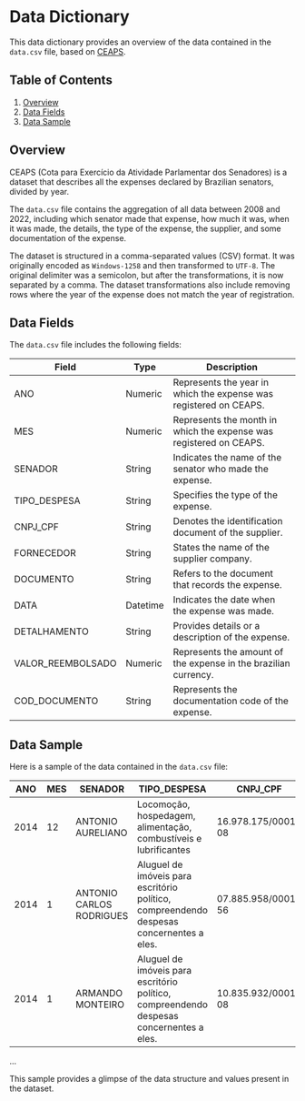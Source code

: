 # Data Dictionary

<!-- TODO: More studies about data dictionary and Data Catalog for database documentation! -->

This data dictionary provides an overview of the data contained in the `data.csv` file, based on [CEAPS](https://www12.senado.leg.br/transparencia/dados-abertos-transparencia/dados-abertos-ceaps?utm_medium=email&_hsenc=p2ANqtz-9oraJDtmhd8_VnMw6lGWYoF-FANWSpngMwRtg5ovo9-FUTm4kwZNmhdv-VODztf3mjAuiwU6VMgVCFd_3ndX_vSNKFpg&_hsmi=231298145&utm_content=231298145&utm_source=hs_automation).

## Table of Contents

1. [Overview](#overview)
2. [Data Fields](#data-fields)
3. [Data Sample](#data-sample)

## Overview <a name="overview"></a>


CEAPS (Cota para Exercício da Atividade Parlamentar dos Senadores) is a dataset that describes all the expenses declared by Brazilian senators, divided by year.

The `data.csv` file contains the aggregation of all data between 2008 and 2022, including which senator made that expense, how much it was, when it was made, the details, the type of the expense, the supplier, and some documentation of the expense.

The dataset is structured in a comma-separated values (CSV) format. It was originally encoded as `Windows-1258` and then transformed to `UTF-8`. The original delimiter was a semicolon, but after the transformations, it is now separated by a comma. The dataset transformations also include removing rows where the year of the expense does not match the year of registration.

## Data Fields <a name="data-fields"></a>

The `data.csv` file includes the following fields:

| Field              | Type          | Description                                                                                   |
|--------------------|---------------|-----------------------------------------------------------------------------------------------|
| ANO                | Numeric       | Represents the year in which the expense was registered on CEAPS.                             |
| MES                | Numeric       | Represents the month in which the expense was registered on CEAPS.                            |
| SENADOR            | String        | Indicates the name of the senator who made the expense.                                       |
| TIPO_DESPESA       | String        | Specifies the type of the expense.                                                            |
| CNPJ_CPF           | String        | Denotes the identification document of the supplier.                                          |
| FORNECEDOR         | String        | States the name of the supplier company.                                                      |
| DOCUMENTO          | String        | Refers to the document that records the expense.                                              |
| DATA               | Datetime      | Indicates the date when the expense was made.                                                 |
| DETALHAMENTO       | String        | Provides details or a description of the expense.                                             |
| VALOR_REEMBOLSADO  | Numeric       | Represents the amount of the expense in the brazilian currency.                                                         |
| COD_DOCUMENTO      | String        | Represents the documentation code of the expense.                                             |


## Data Sample <a name="data-sample"></a>

Here is a sample of the data contained in the `data.csv` file:

| ANO  | MES | SENADOR                | TIPO_DESPESA                                                | CNPJ_CPF           | FORNECEDOR                            | DOCUMENTO | DATA       | DETALHAMENTO                                                     | VALOR_REEMBOLSADO | COD_DOCUMENTO |
|------|-----|------------------------|-------------------------------------------------------------|--------------------|---------------------------------------|-----------|------------|------------------------------------------------------------------|-------------------|---------------|
| 2014 | 12  | ANTONIO AURELIANO      | Locomoção, hospedagem, alimentação, combustíveis e lubrificantes | 16.978.175/0001-08 | Adria Viagens e Turismo Ltda          | 000719    | 2014-12-16 | Carro utilizado pelo senador Antônio Aureliano ao estado de Minas Gerais. | 962.49            | 987160        |
| 2014 | 1   | ANTONIO CARLOS RODRIGUES | Aluguel de imóveis para escritório político, compreendendo despesas concernentes a eles. | 07.885.958/0001-56 | CONTROLAR PRESTAÇÃO DE SERVIÇOS DE PORTARIA | 00002156  | 2014-01-02 | SERVIÇOS DE LIMPEZA DO ESCRITORIO DE APOIO PARLAMENTAR REFERENTE AO MES DE JANEIRO 2014 | 346.0             | 880818        |
| 2014 | 1   | ARMANDO MONTEIRO       | Aluguel de imóveis para escritório político, compreendendo despesas concernentes a eles. | 10.835.932/0001-08 | CELPE                                 | 2966730   | 2014-02-10 | ENERGIA ELÉTRICA DO ESCRITÓRIO POLÍTICO DO SENADOR ARMANDO MONTEIRO SALA 1002 | 361.56            | 903320        |
...

This sample provides a glimpse of the data structure and values present in the dataset.
